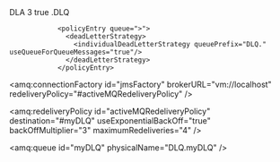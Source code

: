 <address-setting match="#">
   <dead-letter-address>DLA</dead-letter-address>
   <max-delivery-attempts>3</max-delivery-attempts>
   <auto-create-dead-letter-resources>true</auto-create-dead-letter-resources>
   <dead-letter-queue-prefix></dead-letter-queue-prefix> <!-- override the default -->
   <dead-letter-queue-suffix>.DLQ</dead-letter-queue-suffix>
</address-setting>


                <policyEntry queue=">">
                  <deadLetterStrategy>
                    <individualDeadLetterStrategy queuePrefix="DLQ." useQueueForQueueMessages="true"/>
                  </deadLetterStrategy>
                </policyEntry>


<plugins>
            <redeliveryPlugin fallbackToDeadLetter="true" sendToDlqIfMaxRetriesExceeded="true">
                <redeliveryPolicyMap>
                    <redeliveryPolicyMap>
                        <redeliveryPolicyEntries>
                            <redeliveryPolicy queue="TestQueue" maximumRedeliveries="3" redeliveryDelay="10000"/>
                                                </redeliveryPolicyEntries>
                                                <defaultEntry>
                            <redeliveryPolicy maximumRedeliveries="5" initialRedeliveryDelay="5000" redeliveryDelay="10000"/>
                        </defaultEntry>
                    </redeliveryPolicyMap>
                </redeliveryPolicyMap>
            </redeliveryPlugin>
        </plugins>



<amq:connectionFactory id="jmsFactory" brokerURL="vm://localhost" redeliveryPolicy="#activeMQRedeliveryPolicy" />

<amq:redeliveryPolicy id="activeMQRedeliveryPolicy" destination="#myDLQ" useExponentialBackOff="true" backOffMultiplier="3" maximumRedeliveries="4" />

<amq:queue id="myDLQ" physicalName="DLQ.myDLQ" />
